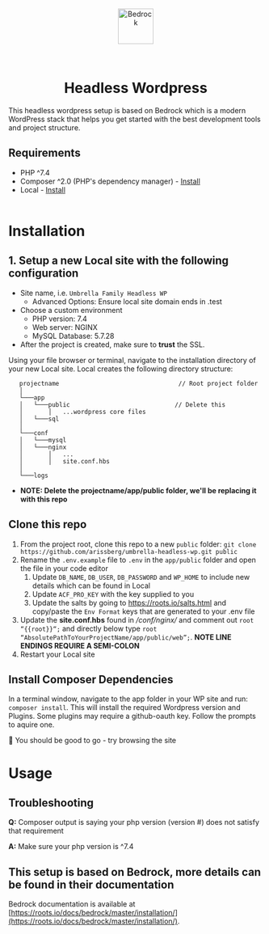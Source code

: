 <br />
<p align="center">
  <a href="https://roots.io/bedrock/">
    <img alt="Bedrock" src="https://app.umbrellafamily.com/assets/img/umbrella-logo-horizontal.svg" height="70">
  </a>
</p>
<br />
<div align="center">
  <h1>Headless Wordpress</h1>
</div>

This headless wordpress setup is based on Bedrock which is a modern WordPress stack that helps you get started with the best development tools and project structure.

## Requirements

- PHP ^7.4
- Composer ^2.0 (PHP's dependency manager) - [Install](https://getcomposer.org/doc/00-intro.md)
- Local - [Install](https://localwp.com/)
  <br/><br/>

# Installation

## 1. Setup a new **Local** site with the following configuration

- Site name, i.e. `Umbrella Family Headless WP`
  - Advanced Options: Ensure local site domain ends in .test
- Choose a custom environment
  - PHP version: 7.4
  - Web server: NGINX
  - MySQL Database: 5.7.28
- After the project is created, make sure to **trust** the SSL.

Using your file browser or terminal, navigate to the installation directory of your new Local site. Local creates the following directory structure:

```shell
   projectname                                 // Root project folder
   │
   └───app
   │   └───public                             // Delete this
   │       │   ...wordpress core files
   │   └───sql
   │
   └───conf
   │   └───mysql
   │   └───nginx
   │       │   ...
   │       │   site.conf.hbs
   │
   └───logs
```

- **NOTE: Delete the projectname/app/public folder, we'll be replacing it with this repo**

## Clone this repo

1. From the project root, clone this repo to a new `public` folder: `git clone https://github.com/arissberg/umbrella-headless-wp.git public`
2. Rename the `.env.example` file to `.env` in the `app/public` folder and open the file in your code editor
   1. Update `DB_NAME`, `DB_USER`, `DB_PASSWORD` and `WP_HOME` to include new details which can be found in Local
   2. Update `ACF_PRO_KEY` with the key supplied to you
   3. Update the salts by going to <https://roots.io/salts.html> and copy/paste the `Env Format` keys that are generated to your .env file
3. Update the **site.conf.hbs** found in _/conf/nginx/_ and comment out `root “{{root}}“;` and directly below type `root “AbsolutePathToYourProjectName/app/public/web”;`. **NOTE LINE ENDINGS REQUIRE A SEMI-COLON**
4. Restart your Local site

## Install Composer Dependencies

In a terminal window, navigate to the app folder in your WP site and run: `composer install`. This will install the required Wordpress version and Plugins. Some plugins may require a github-oauth key. Follow the prompts to aquire one.

🥳 You should be good to go - try browsing the site

# Usage

## Troubleshooting

**Q:** Composer output is saying your php version (version #) does not satisfy that requirement

**A:** Make sure your php version is ^7.4

## This setup is based on Bedrock, more details can be found in their documentation

Bedrock documentation is available at [https://roots.io/docs/bedrock/master/installation/](https://roots.io/docs/bedrock/master/installation/).
